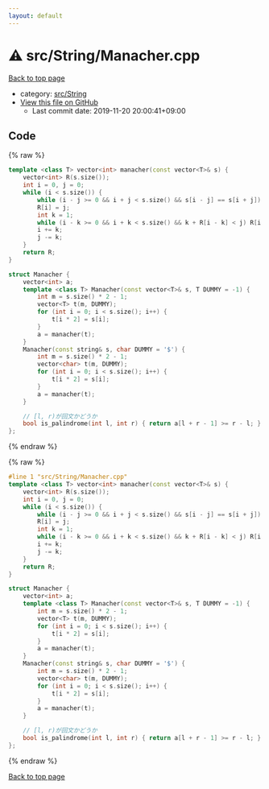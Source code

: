 ```yaml
---
layout: default
---
```


<!-- mathjax config similar to math.stackexchange -->
<script type="text/javascript" async
  src="https://cdnjs.cloudflare.com/ajax/libs/mathjax/2.7.5/MathJax.js?config=TeX-MML-AM_CHTML">
</script>
<script type="text/x-mathjax-config">
  MathJax.Hub.Config({
    TeX: { equationNumbers: { autoNumber: "AMS" }},
    tex2jax: {
      inlineMath: [ ['$','$'] ],
      processEscapes: true
    },
    "HTML-CSS": { matchFontHeight: false },
    displayAlign: "left",
    displayIndent: "2em"
  });
</script>

<script type="text/javascript" src="https://cdnjs.cloudflare.com/ajax/libs/jquery/3.4.1/jquery.min.js"></script>
<script src="https://cdn.jsdelivr.net/npm/jquery-balloon-js@1.1.2/jquery.balloon.min.js" integrity="sha256-ZEYs9VrgAeNuPvs15E39OsyOJaIkXEEt10fzxJ20+2I=" crossorigin="anonymous"></script>
<script type="text/javascript" src="../../../assets/js/copy-button.js"></script>
<link rel="stylesheet" href="../../../assets/css/copy-button.css" />


# :warning: src/String/Manacher.cpp

<a href="../../../index.html">Back to top page</a>

* category: <a href="../../../index.html#ac276d2326c527c8c7dbcbb63d85c6c7">src/String</a>
* <a href="{{ site.github.repository_url }}/blob/master/src/String/Manacher.cpp">View this file on GitHub</a>
    - Last commit date: 2019-11-20 20:00:41+09:00




## Code

<a id="unbundled"></a>
{% raw %}
```cpp
template <class T> vector<int> manacher(const vector<T>& s) {
    vector<int> R(s.size());
    int i = 0, j = 0;
    while (i < s.size()) {
        while (i - j >= 0 && i + j < s.size() && s[i - j] == s[i + j]) ++j;
        R[i] = j;
        int k = 1;
        while (i - k >= 0 && i + k < s.size() && k + R[i - k] < j) R[i + k] = R[i - k], ++k;
        i += k;
        j -= k;
    }
    return R;
}

struct Manacher {
    vector<int> a;
    template <class T> Manacher(const vector<T>& s, T DUMMY = -1) {
        int m = s.size() * 2 - 1;
        vector<T> t(m, DUMMY);
        for (int i = 0; i < s.size(); i++) {
            t[i * 2] = s[i];
        }
        a = manacher(t);
    }
    Manacher(const string& s, char DUMMY = '$') {
        int m = s.size() * 2 - 1;
        vector<char> t(m, DUMMY);
        for (int i = 0; i < s.size(); i++) {
            t[i * 2] = s[i];
        }
        a = manacher(t);
    }

    // [l, r)が回文かどうか
    bool is_palindrome(int l, int r) { return a[l + r - 1] >= r - l; }
};

```
{% endraw %}

<a id="bundled"></a>
{% raw %}
```cpp
#line 1 "src/String/Manacher.cpp"
template <class T> vector<int> manacher(const vector<T>& s) {
    vector<int> R(s.size());
    int i = 0, j = 0;
    while (i < s.size()) {
        while (i - j >= 0 && i + j < s.size() && s[i - j] == s[i + j]) ++j;
        R[i] = j;
        int k = 1;
        while (i - k >= 0 && i + k < s.size() && k + R[i - k] < j) R[i + k] = R[i - k], ++k;
        i += k;
        j -= k;
    }
    return R;
}

struct Manacher {
    vector<int> a;
    template <class T> Manacher(const vector<T>& s, T DUMMY = -1) {
        int m = s.size() * 2 - 1;
        vector<T> t(m, DUMMY);
        for (int i = 0; i < s.size(); i++) {
            t[i * 2] = s[i];
        }
        a = manacher(t);
    }
    Manacher(const string& s, char DUMMY = '$') {
        int m = s.size() * 2 - 1;
        vector<char> t(m, DUMMY);
        for (int i = 0; i < s.size(); i++) {
            t[i * 2] = s[i];
        }
        a = manacher(t);
    }

    // [l, r)が回文かどうか
    bool is_palindrome(int l, int r) { return a[l + r - 1] >= r - l; }
};

```
{% endraw %}

<a href="../../../index.html">Back to top page</a>

